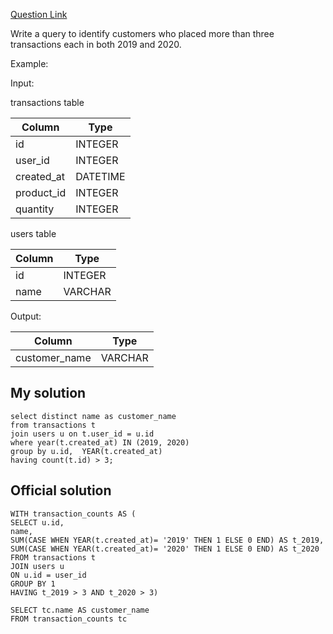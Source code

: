 [Question Link](https://www.interviewquery.com/questions/customer-orders)

Write a query to identify customers who placed more than three transactions each in both 2019 and 2020.

Example:

Input:

transactions table

| Column     | Type     |
|------------|----------|
| id   | INTEGER  |
| user_id     | INTEGER  |
| created_at    | DATETIME  |
| product_id  | INTEGER  |
| quantity  | INTEGER |

users table

| Column     | Type     |
|------------|----------|
| id   | INTEGER  |
| name     | VARCHAR  |

Output:

| Column     | Type     |
|------------|----------|
| customer_name   | VARCHAR  |

## My solution

```
select distinct name as customer_name
from transactions t
join users u on t.user_id = u.id
where year(t.created_at) IN (2019, 2020)
group by u.id,  YEAR(t.created_at)
having count(t.id) > 3;
```

## Official solution


```
WITH transaction_counts AS (
SELECT u.id, 
name,
SUM(CASE WHEN YEAR(t.created_at)= '2019' THEN 1 ELSE 0 END) AS t_2019,
SUM(CASE WHEN YEAR(t.created_at)= '2020' THEN 1 ELSE 0 END) AS t_2020
FROM transactions t
JOIN users u
ON u.id = user_id
GROUP BY 1
HAVING t_2019 > 3 AND t_2020 > 3)

SELECT tc.name AS customer_name
FROM transaction_counts tc
```

